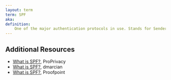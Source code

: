 ```yaml
---
layout: term
term: SPF
aka:
definition:
    One of the major authentication protocols in use. Stands for Sender Policy Framework. Works by detecting forged sender addresses and in concert with DKIM and DMARC to authenticate senders.
---
```


## Additional Resources

- [What is SPF?](https://proprivacy.com/email/guides/what-is-spf), ProPrivacy
- [What is SPF?](https://dmarcian.com/what-is-spf/), dmarcian
- [What is SPF?](https://www.proofpoint.com/us/threat-reference/spf), Proofpoint